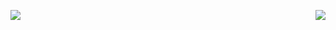 ![](https://komarev.com/ghpvc/?username=MachelleZhang&color=8BD6D8)
<img align="right" src="https://github-readme-stats.vercel.app/api?username=MachelleZhang&show_icons=true&icon_color=CE1D2D&text_color=718096&bg_color=00000000&hide_title=true&hide_border=true" />
<!--
**MachelleZhang/MachelleZhang** is a ✨ _special_ ✨ repository because its `README.md` (this file) appears on your GitHub profile.

Here are some ideas to get you started:

- 🔭 I’m currently working on ...
- 🌱 I’m currently learning ...
- 👯 I’m looking to collaborate on ...
- 🤔 I’m looking for help with ...
- 💬 Ask me about ...
- 📫 How to reach me: ...
- 😄 Pronouns: ...
- ⚡ Fun fact: ...
-->
